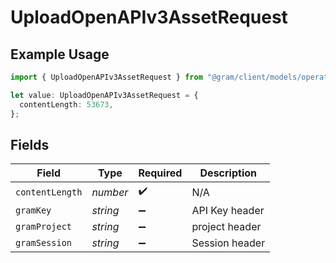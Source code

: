 # UploadOpenAPIv3AssetRequest

## Example Usage

```typescript
import { UploadOpenAPIv3AssetRequest } from "@gram/client/models/operations";

let value: UploadOpenAPIv3AssetRequest = {
  contentLength: 53673,
};
```

## Fields

| Field              | Type               | Required           | Description        |
| ------------------ | ------------------ | ------------------ | ------------------ |
| `contentLength`    | *number*           | :heavy_check_mark: | N/A                |
| `gramKey`          | *string*           | :heavy_minus_sign: | API Key header     |
| `gramProject`      | *string*           | :heavy_minus_sign: | project header     |
| `gramSession`      | *string*           | :heavy_minus_sign: | Session header     |